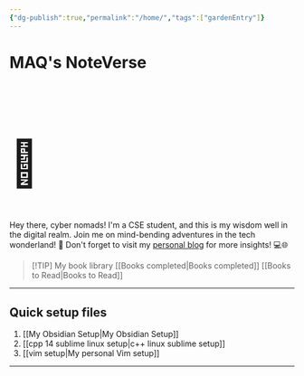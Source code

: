 ```yaml
---
{"dg-publish":true,"permalink":"/home/","tags":["gardenEntry"]}
---
```


# MAQ's NoteVerse
 <h1 style="font-size: 80px">📒</h1>
 Hey there, cyber nomads! I'm a CSE student, and this is my wisdom well in the digital realm. Join me on mind-bending adventures in the tech wonderland! 🚀 Don't forget to visit my <a href="https://themaqblog.netlify.app/">personal blog</a> for more insights! 💻🌐 

> [!TIP] My book library
>  [[Books completed\|Books completed]]
>  [[Books to Read\|Books to Read]]

<hr>

## Quick setup files
1. [[My Obsidian Setup\|My Obsidian Setup]]
2. [[cpp 14 sublime linux setup\|c++ linux sublime setup]]
3. [[vim setup\|My personal Vim setup]]
<hr>
